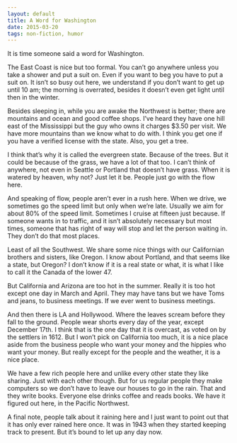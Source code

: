 ```yaml
---
layout: default
title: A Word for Washington
date: 2015-03-20
tags: non-fiction, humor
---
```

It is time someone said a word for Washington.

The East Coast is nice but too formal. You can’t go anywhere unless you take a shower and put a suit on. Even if you want to beg you have to put a suit on. It isn’t so busy out here, we understand if you don’t want to get up until 10 am; the morning is overrated, besides it doesn’t even get light until then in the winter.

Besides sleeping in, while you are awake the Northwest is better; there are mountains and ocean and good coffee shops. I’ve heard they have one hill east of the Mississippi but the guy who owns it charges $3.50 per visit. We have more mountains than we know what to do with. I think you get one if you have a verified license with the state. Also, you get a tree.

I think that’s why it is called the evergreen state. Because of the trees. But it could be because of the grass, we have a lot of that too. I can’t think of anywhere, not even in Seattle or Portland that doesn’t have grass. When it is watered by heaven, why not? Just let it be. People just go with the flow here.

And speaking of flow, people aren’t ever in a rush here. When we drive, we sometimes go the speed limit but only when we’re late. Usually we aim for about 80% of the speed limit. Sometimes I cruise at fifteen just because. If someone wants in to traffic, and it isn’t absolutely necessary but most times, someone that has right of way will stop and let the person waiting in. They don’t do that most places.

Least of all the Southwest. We share some nice things with our Californian brothers and sisters, like Oregon. I know about Portland, and that seems like a state, but Oregon? I don’t know if it is a real state or what, it is what I like to call it the Canada of the lower 47.

But California and Arizona are too hot in the summer. Really it is too hot except one day in March and April. They may have tans but we have Toms and jeans, to business meetings. If we ever went to business meetings.

And then there is LA and Hollywood. Where the leaves scream before they fall to the ground. People wear shorts every day of the year, except December 17th. I think that is the one day that it is overcast, as voted on by the settlers in 1612. But I won’t pick on California too much, it is a nice place aside from the business people who want your money and the hippies who want your money. But really except for the people and the weather, it is a nice place.

We have a few rich people here and unlike every other state they like sharing. Just with each other though. But for us regular people they make computers so we don’t have to leave our houses to go in the rain. That and they write books. Everyone else drinks coffee and reads books. We have it figured out here, in the Pacific Northwest.

A final note, people talk about it raining here and I just want to point out that it has only ever rained here once. It was in 1943 when they started keeping track to present. But it’s bound to let up any day now.
